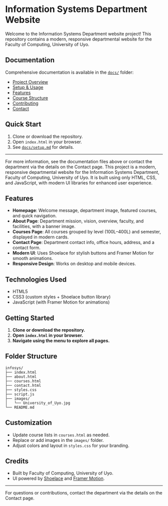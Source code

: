 # Information Systems Department Website

Welcome to the Information Systems Department website project! This repository contains a modern, responsive departmental website for the Faculty of Computing, University of Uyo.

## Documentation

Comprehensive documentation is available in the [`docs/`](docs/) folder:

- [Project Overview](docs/overview.md)
- [Setup & Usage](docs/setup.md)
- [Features](docs/features.md)
- [Course Structure](docs/courses.md)
- [Contributing](docs/contributing.md)
- [Contact](docs/contact.md)

## Quick Start

1. Clone or download the repository.
2. Open `index.html` in your browser.
3. See [`docs/setup.md`](docs/setup.md) for details.

---
For more information, see the documentation files above or contact the department via the details on the Contact page.
This project is a modern, responsive departmental website for the Information Systems Department, Faculty of Computing, University of Uyo. It is built using only HTML, CSS, and JavaScript, with modern UI libraries for enhanced user experience.

## Features

- **Homepage**: Welcome message, department image, featured courses, and quick navigation.
- **About Page**: Department mission, vision, overview, faculty, and facilities, with a banner image.
- **Courses Page**: All courses grouped by level (100L–400L) and semester, displayed in modern cards.
- **Contact Page**: Department contact info, office hours, address, and a contact form.
- **Modern UI**: Uses Shoelace for stylish buttons and Framer Motion for smooth animations.
- **Responsive Design**: Works on desktop and mobile devices.

## Technologies Used

- HTML5
- CSS3 (custom styles + Shoelace button library)
- JavaScript (with Framer Motion for animations)

## Getting Started

1. **Clone or download the repository.**
2. **Open `index.html` in your browser.**
3. **Navigate using the menu to explore all pages.**

## Folder Structure

```
infosys/
├── index.html
├── about.html
├── courses.html
├── contact.html
├── styles.css
├── script.js
├── images/
│   └── University_of_Uyo.jpg
└── README.md
```

## Customization

- Update course lists in `courses.html` as needed.
- Replace or add images in the `images/` folder.
- Adjust colors and layout in `styles.css` for your branding.

## Credits

- Built by Faculty of Computing, University of Uyo.
- UI powered by [Shoelace](https://shoelace.style/) and [Framer Motion](https://www.framer.com/motion/).

---
For questions or contributions, contact the department via the details on the Contact page.
